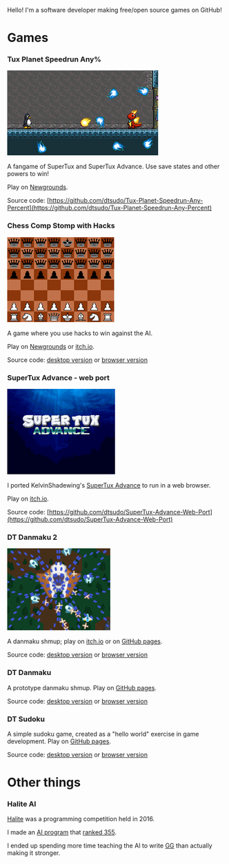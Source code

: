Hello! I'm a software developer making free/open source games on GitHub! 

# Games

### Tux Planet Speedrun Any%

![screenshot](TuxPlanetSpeedrunScreenshot.png)

A fangame of SuperTux and SuperTux Advance. Use save states and other powers to win!

Play on [Newgrounds](https://www.newgrounds.com/portal/view/857405).

Source code: [https://github.com/dtsudo/Tux-Planet-Speedrun-Any-Percent](https://github.com/dtsudo/Tux-Planet-Speedrun-Any-Percent)

### Chess Comp Stomp with Hacks

![screenshot](ChessCompStompScreenshot.png)

A game where you use hacks to win against the AI.

Play on [Newgrounds](https://www.newgrounds.com/portal/view/835619) or [itch.io](https://dtsudo.itch.io/chess-comp-stomp-with-hacks).

Source code: [desktop version](https://github.com/dtsudo/Chess-Comp-Stomp-with-Hacks-Desktop-Version) or [browser version](https://github.com/dtsudo/Chess-Comp-Stomp-with-Hacks-Web-Browser-Version)

### SuperTux Advance - web port

![screenshot](SuperTuxAdvanceScreenshot.png)

I ported KelvinShadewing's [SuperTux Advance](https://github.com/KelvinShadewing/supertux-advance) to run in a web browser.

Play on [itch.io](https://dtsudo.itch.io/supertux-advance-beta-web-version-port).

Source code: [https://github.com/dtsudo/SuperTux-Advance-Web-Port](https://github.com/dtsudo/SuperTux-Advance-Web-Port)

### DT Danmaku 2

![screenshot](DTDanmaku2Screenshot.png)

A danmaku shmup; play on [itch.io](https://dtsudo.itch.io/dt-danmaku-2) or on [GitHub pages](https://dtsudo.github.io/DT-Danmaku-2-Web-Browser-Version-Demo/DTDanmaku2.html?fps=60&playerbulletspread=1&playerbulletstrength=1&numlives=3).

Source code: [desktop version](https://github.com/dtsudo/DT-Danmaku-2) or [browser version](https://github.com/dtsudo/DT-Danmaku-2-Web-Browser-Version)

### DT Danmaku

A prototype danmaku shmup. Play on [GitHub pages](https://dtsudo.github.io/DT-Danmaku-Web-Browser-Version-Demo/DTDanmaku.html?fps=30).

Source code: [desktop version](https://github.com/dtsudo/DT-Danmaku) or [browser version](https://github.com/dtsudo/DT-Danmaku-Web-Browser-Version)

### DT Sudoku

A simple sudoku game, created as a "hello world" exercise in game development. Play on [GitHub pages](https://dtsudo.github.io/DT-Sudoku-Web-Browser-Version-Demo/DTSudoku.html).

Source code: [desktop version](https://github.com/dtsudo/DT-Sudoku) or [browser version](https://github.com/dtsudo/DT-Sudoku-Web-Browser-Version)

# Other things

### Halite AI

[Halite](https://github.com/HaliteChallenge/Halite) was a programming competition held in 2016.

I made an [AI program](https://github.com/dtsudo/HaliteAI) that [ranked 355](https://2016.halite.io/user.html?userID=3326).

I ended up spending more time teaching the AI to write [GG](https://2016.halite.io/game.html?replay=ar1487294118-2779129654.hlt) than actually making it stronger.
